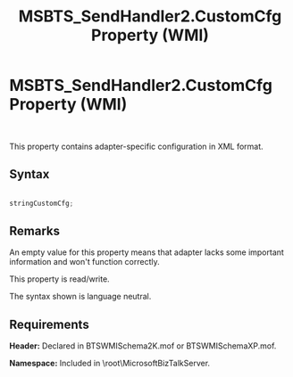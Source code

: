 ﻿---
title: MSBTS_SendHandler2.CustomCfg Property (WMI)
TOCTitle: MSBTS_SendHandler2.CustomCfg Property (WMI)
ms:assetid: 0f85d38b-f58f-4034-92f4-eb894043c9ea
ms:mtpsurl: https://msdn.microsoft.com/library/Aa547539(v=BTS.80)
ms:contentKeyID: 51526253
ms.date: 08/30/2017
mtps_version: v=BTS.80
---

# MSBTS\_SendHandler2.CustomCfg Property (WMI)

 

This property contains adapter-specific configuration in XML format.

## Syntax

```C#
  
stringCustomCfg;  
```

## Remarks

An empty value for this property means that adapter lacks some important information and won't function correctly.

This property is read/write.

The syntax shown is language neutral.

## Requirements

**Header:** Declared in BTSWMISchema2K.mof or BTSWMISchemaXP.mof.

**Namespace:** Included in \\root\\MicrosoftBizTalkServer.

